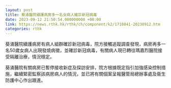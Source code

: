 ```yaml
---
layout: post
title: 葵涌醫院續護病房多一名女病人確診新冠病毒
date: 2023-09-12 21:50:54.000000000 +08:00
link: https://news.rthk.hk/rthk/ch/component/k2/1718041-20230912.htm
categories: rthk
---
```


葵涌醫院續護病房有病人組群確診新冠病毒，院方接觸追蹤調查發現，病房再多一名50歲女病人出現發燒病徵，並確診新冠病毒，有關病人現已轉往瑪嘉烈醫院接受隔離治療，情況穩定。

葵涌醫院有關病房已暫停接收新症及探訪安排，院方根據既定指引加強感染控制措施，繼續緊密監察該病房病人的情況，並已將有關個案呈報醫管局總辦事處及衞生防護中心作出跟進。
